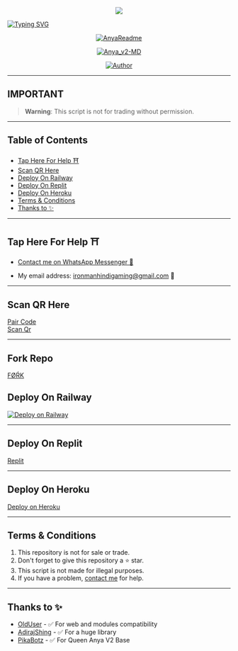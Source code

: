<p align="center">
    <img src="https://raw.githubusercontent.com/andreasbm/readme/master/assets/lines/colored.png">
</p>
<a href="https://git.io/typing-svg"><img src="https://readme-typing-svg.demolab.com?font=Fira+Code&pause=1000&color=F70000&random=false&width=250&height=100&lines=QUEEN+HIYORI;Multi+Device;Whatsapp+Bot" alt="Typing SVG" /></a>


<p align="center">
  <a href="https://github.com/ironmangaminga23"><img src="http://readme-typing-svg.herokuapp.com?color=FFFFFF&center=true&vCenter=true&multiline=false&lines=Queen+Hiyori+MultiDevice;New+Plugin+Base+Modification;Developed+by+Iron~Man;Give+star+and+forks+this+Repo+🌟" alt="AnyaReadme"></a>
</p>

<p align="center">
    <a href="#"><img title="Anya_v2-MD" src="https://img.shields.io/badge/WhatsApp%20BOT-green?colorA=%23ff0000&colorB=%23017e40&style=for-the-badge"></a>
</p>

<p align="center">
    <a href="https://github.com/ironmangaminga23"><img title="Author" src="https://img.shields.io/badge/AUTHOR-IRONMAN-green.svg?style=for-the-badge&logo=github"></a>
</p>

---

## **IMPORTANT**

> **Warning**: This script is not for trading without permission.

---

## Table of Contents
- [Tap Here For Help ⛩️](#tap-here-for-help-️)
- [Scan QR Here](https://anya-qr-teamolduser.koyeb.app/)
- [Deploy On Railway](#deploy-on-railway)
- [Deploy On Replit](#deploy-on-replit)
- [Deploy On Heroku](#deploy-on-heroku)
- [Terms & Conditions](#terms--conditions)
- [Thanks to ✨](#thanks-to-)
---

## Tap Here For Help ⛩️

- [Contact me on WhatsApp Messenger 🎐](https://wa.me/918279975767?text=Hello%20Iron~Man%20sir...%20I%20need%20some%20help%20in%20Queen%20Hiyori)

- My email address: [ironmanhindigaming@gmail.com](mailto:ironmanhindigaming@gmail.com) 💞

---

## Scan QR Here

<a href="https://https://replit.com/@PikaBot-Z/Anya-PairCode?v=1">Pair Code</a><br/>
<a href="https://anya-qr-teamolduser.koyeb.app/qrcode/">Scan Qr</a>

---
## Fork Repo
<a href="https://github.com/botskaking/Queen-Hiyori-MD/fork">FØŔK</a>
## Deploy On Railway

[![Deploy on Railway](https://railway.app/button.svg)](https://railway.app)

---

## Deploy On Replit

<a href="https://replit.com/github/botskaking/Queen-Hiyori-MD/">Replit</a>

---

## Deploy On Heroku

[Deploy on Heroku](https://dashboard.heroku.com/new?button-url=https%3A%2F%2Fgithub.com%2Fbotskaking%2FQueen-Hiyori-MD&template=https%3A%2F%2Fgithub.com%2Fbotskaking%2FQueen-Hiyori-MD.git)

---

## Terms & Conditions
1. This repository is not for sale or trade.
2. Don't forget to give this repository a ⭐️ star.
3. This script is not made for illegal purposes.
4. If you have a problem, [contact me](https://wa.me/918279975767?text=Hello%20*master%20Iron~Man*%20sir...%20I%20need%20some%20help%20in%20Queen%20Hiyori...%20🥲) for help.

---

## Thanks to ✨
- [OldUser](https://github.com/Teamolduser) - ✅ For web and modules compatibility
- [AdirajShing](https://github.com/adiwajshing/Baileys) - ✅ For a huge library
- [PikaBotz](https://github.com/PikaBotz) - ✅ For Queen Anya V2 Base

